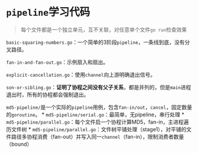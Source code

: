 # `pipeline`学习代码

> 每个文件都是一个独立单元，互不关联，对任意单个文件`go run`检查效果

`basic-squaring-numbers.go`：一个简单的3阶段`pipeline`，一条线到底，没有分叉路径。

`fan-in-and-fan-out.go`：示例扇入和扇出。

`explicit-cancellation.go`：使用`channel`向上游明确退出信号。

`son-or-sibling.go`：**证明了协程之间没有父子关系**，都是并列的，但是`main`进程退出时，所有的协程都会强制退出。

`md5-pipeline/`是一个实际的`pipeline`用例，包含`fan-in/out`，`cancel`，固定数量的`goroutine`。
    * `md5-pipeline/serial.go`：最简单，无pipeline，串行处理
    * `md5-pipeline/parallel.go`：每个文件启一个协程计算MD5，fan-in，主进程遍历文件树
    * `md5-pipeline/parallel.go`：文件树平铺处理（stage1），对平铺的文件路径多协程消费（fan-out）并写入同一`channel`（fan-in），限制消费者数量（bound）